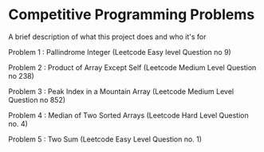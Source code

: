 
# Competitive Programming Problems

A brief description of what this project does and who it's for

Problem 1 : Pallindrome Integer (Leetcode Easy level Question no 9)

Problem 2 : Product of Array Except Self (Leetcode Medium Level Question no 238)

Problem 3 : Peak Index in a Mountain Array (Leetcode Medium Level Question no 852)

Problem 4 : Median of Two Sorted Arrays (Leetcode Hard Level Question no. 4)

Problem 5 : Two Sum (Leetcode Easy Level Question no. 1)
